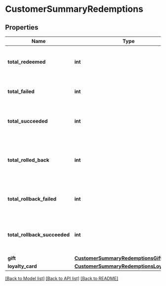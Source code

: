 # CustomerSummaryRedemptions


## Properties
Name | Type | Description | Notes
------------ | ------------- | ------------- | -------------
**total_redeemed** | **int** | Total number of redemptions made by the customer. | [optional] 
**total_failed** | **int** | Total number of redemptions that failed. | [optional] 
**total_succeeded** | **int** | Total number of redemptions that succeeded. | [optional] 
**total_rolled_back** | **int** | Total number of redemptions that were rolled back for the customer. | [optional] 
**total_rollback_failed** | **int** | Total number of redemption rollbacks that failed. | [optional] 
**total_rollback_succeeded** | **int** | Total number of redemption rollbacks that succeeded. | [optional] 
**gift** | [**CustomerSummaryRedemptionsGift**](CustomerSummaryRedemptionsGift.md) |  | [optional] 
**loyalty_card** | [**CustomerSummaryRedemptionsLoyaltyCard**](CustomerSummaryRedemptionsLoyaltyCard.md) |  | [optional] 

[[Back to Model list]](../README.md#documentation-for-models) [[Back to API list]](../README.md#documentation-for-api-endpoints) [[Back to README]](../README.md)



